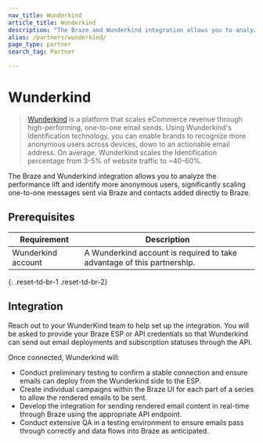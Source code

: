 ```yaml
---
nav_title: Wunderkind
article_title: Wunderkind
description: "The Braze and Wunderkind integration allows you to analyze the performance lift and identify more anonymous users, significantly scaling 1:1 messages sent via Braze and contacts added directly to Braze."
alias: /partners/wunderkind/
page_type: partner
search_tag: Partner

---
```


# Wunderkind

> [Wunderkind](https://www.wunderkind.co) is a platform that scales eCommerce revenue through high-performing, one-to-one email sends. Using Wunderkind's Identification technology, you can enable brands to recognize more anonymous users across devices, down to an actionable email address. On average, Wunderkind scales the Identification percentage from 3-5% of website traffic to ~40-60%.

The Braze and Wunderkind integration allows you to analyze the performance lift and identify more anonymous users, significantly scaling one-to-one messages sent via Braze and contacts added directly to Braze.

## Prerequisites

| Requirement | Description |
| ----------- | ----------- |
| Wunderkind account | A Wunderkind account is required to take advantage of this partnership. |
{: .reset-td-br-1 .reset-td-br-2}

## Integration

Reach out to your WunderKind team to help set up the integration. You will be asked to provide your Braze ESP or API credentials so that Wunderkind can send out email deployments and subscription statuses through the API. 

Once connected, Wunderkind will:
- Conduct preliminary testing to confirm a stable connection and ensure emails can deploy from the Wunderkind side to the ESP. 
- Create individual campaigns within the Braze UI for each part of a series to allow the rendered emails to be sent.
- Develop the integration for sending rendered email content in real-time through Braze using the appropriate API endpoint.
- Conduct extensive QA in a testing environment to ensure emails pass through correctly and data flows into Braze as anticipated.